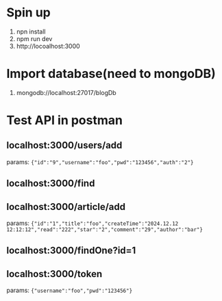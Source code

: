 # Spin up
1. npn install
2. npm run dev
3. http://locoalhost:3000
# Import database(need to mongoDB)
1. mongodb://localhost:27017/blogDb
# Test API in postman
## localhost:3000/users/add
params: `{"id":"9","username":"foo","pwd":"123456","auth":"2"}`
## localhost:3000/find
## localhost:3000/article/add
params: `{"id":"1","title":"foo","createTime":"2024.12.12 12:12:12","read":"222","star":"2","comment":"29","author":"bar"}`
## localhost:3000/findOne?id=1
## localhost:3000/token
params: `{"username":"foo","pwd":"123456"}`
